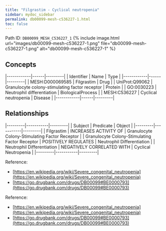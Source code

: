 ```yaml
---
title: "Filgrastim - Cyclical neutropenia"
sidebar: mydoc_sidebar
permalink: db00099-mesh-c536227-1.html
toc: false 
---
```



Path ID: `DB00099_MESH_C536227_1`
{% include image.html url="images/db00099-mesh-c536227-1.png" file="db00099-mesh-c536227-1.png" alt="db00099-mesh-c536227-1" %}

## Concepts

|------------|------|---------|
| Identifier | Name | Type    |
|------------|------|---------|
| MESH:D000069585 | Filgrastim | Drug |
| UniProt:Q99062 | Granulocyte colony-stimulating factor receptor | Protein |
| GO:0030223 | Neutrophil differentiation | BiologicalProcess |
| MESH:C536227 | Cyclical neutropenia | Disease |
|------------|------|---------|

## Relationships

|---------|-----------|---------|
| Subject | Predicate | Object  |
|---------|-----------|---------|
| Filgrastim | INCREASES ACTIVITY OF | Granulocyte Colony-Stimulating Factor Receptor |
| Granulocyte Colony-Stimulating Factor Receptor | POSITIVELY REGULATES | Neutrophil Differentiation |
| Neutrophil Differentiation | NEGATIVELY CORRELATED WITH | Cyclical Neutropenia |
|---------|-----------|---------|

Reference: 
  - [https://en.wikipedia.org/wiki/Severe_congenital_neutropenia](https://en.wikipedia.org/wiki/Severe_congenital_neutropenia)
  - [https://go.drugbank.com/drugs/DB00099#BE0000793](https://go.drugbank.com/drugs/DB00099#BE0000793)

Reference: 
  - [https://en.wikipedia.org/wiki/Severe_congenital_neutropenia](https://en.wikipedia.org/wiki/Severe_congenital_neutropenia)
  - [https://go.drugbank.com/drugs/DB00099#BE0000793](https://go.drugbank.com/drugs/DB00099#BE0000793)

